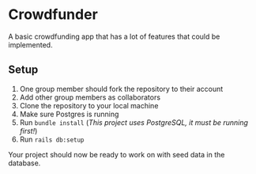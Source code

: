 # Crowdfunder

A basic crowdfunding app that has a lot of features that could be implemented.

## Setup

1. One group member should fork the repository to their account
2. Add other group members as collaborators
3. Clone the repository to your local machine
4. Make sure Postgres is running
4. Run `bundle install` (*This project uses PostgreSQL, it must be running first!*)
5. Run `rails db:setup`

Your project should now be ready to work on with seed data in the database.
